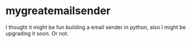 # mygreatemailsender
I thought it might be fun building a email sender in python, also I might be upgrading it soon. Or not.
